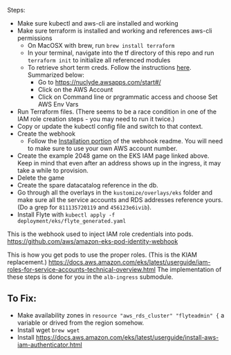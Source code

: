 
Steps:
- Make sure kubectl and aws-cli are installed and working
- Make sure terraform is installed and working and references aws-cli permissions
  - On MacOSX with brew, run `brew install terraform`
  - In your terminal, navigate into the tf directory of this repo and run `terraform init` to initialize all referenced modules
  - To retrieve short term creds. Follow the instructions [here](https://aws.amazon.com/blogs/security/aws-single-sign-on-now-enables-command-line-interface-access-for-aws-accounts-using-corporate-credentials). Summarized below:
    - Go to https://nuclyde.awsapps.com/start#/
    - Click on the AWS Account
    - Click on Command line or prgrammatic access and choose Set AWS Env Vars
- Run Terraform files. (There seems to be a race condition in one of the IAM role creation steps - you may need to run it twice.)
- Copy or update the kubectl config file and switch to that context.
- Create the webhook
  - Follow the [Installation portion](https://github.com/aws/amazon-eks-pod-identity-webhook/blob/master/README.md#installation) of the webhook readme.  You will need to make sure to use your own AWS account number.
- Create the example 2048 game on the EKS IAM page linked above. Keep in mind that even after an address shows up in the ingress, it may take a while to provision.
- Delete the game
- Create the spare datacatalog reference in the db.
- Go through all the overlays in the `kustomize/overlays/eks` folder and make sure all the service accounts and RDS addresses reference yours. (Do a grep for `811135720119` and `456123e6ivib`).
- Install Flyte with `kubectl apply -f deployment/eks/flyte_generated.yaml`

This is the webhook used to inject IAM role credentials into pods.
https://github.com/aws/amazon-eks-pod-identity-webhook

This is how you get pods to use the proper roles. (This is the KIAM replacement.)
https://docs.aws.amazon.com/eks/latest/userguide/iam-roles-for-service-accounts-technical-overview.html
The implementation of these steps is done for you in the `alb-ingress` submodule.




## To Fix:
* Make availability zones in `resource "aws_rds_cluster" "flyteadmin" {` a variable or drived from the region  somehow.
* Install wget `brew wget`
* Install https://docs.aws.amazon.com/eks/latest/userguide/install-aws-iam-authenticator.html